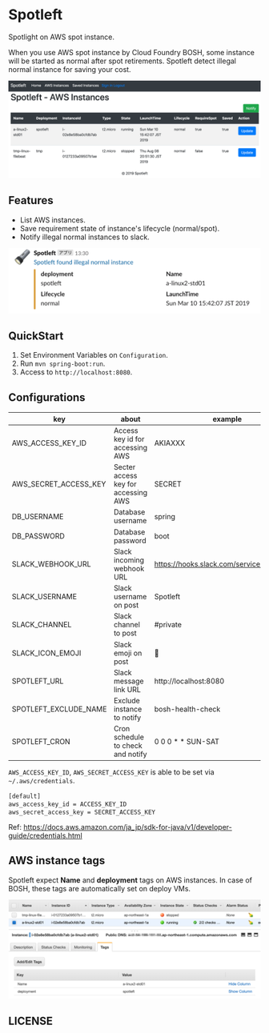 # Spotleft

Spotlight on AWS spot instance.

When you use AWS spot instance by Cloud Foundry BOSH, some instance will be started as normal after spot retirements. Spotleft detect illegal normal instance for saving your cost.

![](docs/images/Spotleft_Screenshot.png)

## Features
- List AWS instances.
- Save requirement state of instance's lifecycle (normal/spot). 
- Notify illegal normal instances to slack.

![](docs/images/Spotleft_Slack_Notification.png)

## QuickStart

1. Set Environment Variables on `Configuration`.
1. Run `mvn spring-boot:run`.
1. Access to `http://localhost:8080`.

## Configurations

| key                   | about                               | example                                   |
| --------------------- | ----------------------------------- | ----------------------------------------- |
| AWS_ACCESS_KEY_ID     | Access key id for accessing AWS     | AKIAXXX                                   |
| AWS_SECRET_ACCESS_KEY | Secter access key for accessing AWS | SECRET                                    |
| DB_USERNAME           | Database username                   | spring                                    |
| DB_PASSWORD           | Database password                   | boot                                      |
| SLACK_WEBHOOK_URL     | Slack incoming webhook URL          | https://hooks.slack.com/services/XXX/XXX/ |
| SLACK_USERNAME        | Slack username on post              | Spotleft                                  |
| SLACK_CHANNEL         | Slack channel to post               | #private                                  |
| SLACK_ICON_EMOJI      | Slack emoji on post                 | :flashlight:                              |
| SPOTLEFT_URL          | Slack message link URL              | http://localhost:8080                     |
| SPOTLEFT_EXCLUDE_NAME | Exclude instance to notify          | bosh-health-check                         |
| SPOTLEFT_CRON         | Cron schedule to check and notify   | 0 0 0 * * SUN-SAT                         |

`AWS_ACCESS_KEY_ID`, `AWS_SECRET_ACCESS_KEY` is able to be set via `~/.aws/credentials`.

```
[default]
aws_access_key_id = ACCESS_KEY_ID
aws_secret_access_key = SECRET_ACCESS_KEY
```

Ref: https://docs.aws.amazon.com/ja_jp/sdk-for-java/v1/developer-guide/credentials.html

## AWS instance tags
Spotleft expect **Name** and **deployment** tags on AWS instances. In case of BOSH, these tags are automatically set on deploy VMs.

![](docs/images/Spotleft_AWS_tags.png)

## LICENSE
